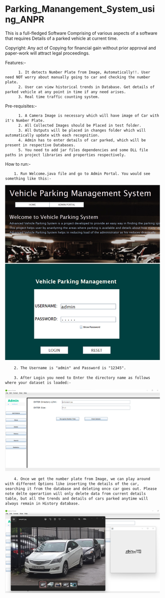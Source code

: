 # Parking_Manangement_System_using_ANPR
This is a full-fledged Software Comprising of various aspects of a software that requires Details of a parked vehicle at current time.

Copyright: Any act of Copying for financial gain without prior approval and paper-work will attract legal proceedings.

Features:- 
          
          1. It detects Number Plate from Image, Automatically!!. User need NOT worry about manually going to car and checking the number plate.
          2. User can view historical trends in Database. Get details of parked vehicle at any point in time if any need arises.
          3. Real time traffic counting system.


Pre-requisites:-
          
          1. A Camera Image is necessary which will have image of Car with it's Number Plate.
          2. All Collected Images should be Placed in test folder.
          3. All Outputs will be placed in changes folder which will automatically update with each recognition.
          4. Admin has to enter details of car parked, which will be present in respective Databases.
          5. You need to add jar files dependencies and some DLL file paths in project libraries and properties respectively.


How to run:-

        1. Run Welcome.java file and go to Admin Portal. You would see something like this:-
        
![](ScreenShots/image2.png)
![](ScreenShots/image1.png)
       
        
        2. The Username is "admin" and Password is "12345".
        
        3. After Login you need to Enter the directory name as follows where your dataset is loaded:-
        
![](ScreenShots/image3.png)

        4. Once we get the number plate from Image, we can play around with different Options like inserting the details of the car, searching it from the database and deleting once car goes out. Please note delte operartion will only delete data from current details table, but all the trends and details of cars parked anytime will always remain in History database.
        
                                                                                                                                            
![](ScreenShots/image4.png)

